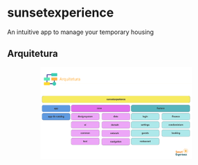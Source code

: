 # sunsetexperience
An intuitive app to manage your temporary housing


## Arquitetura

<p align="center">
  <img src="art_arch.png" width="350" title="Arquitetura">
</p>
